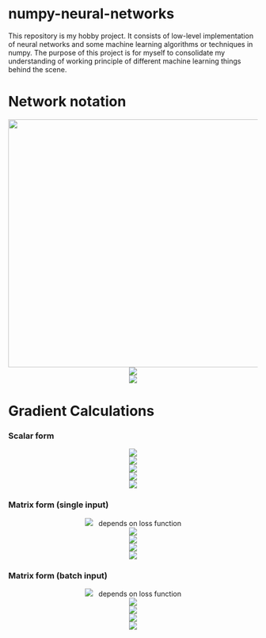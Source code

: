 # numpy-neural-networks
This repository is my hobby project. It consists of low-level implementation of neural networks and some machine learning algorithms or techniques in numpy. The purpose of this project is for myself to consolidate my understanding of working principle of different machine learning things behind the scene.

# Network notation
<p align="center">
  <img src="https://user-images.githubusercontent.com/40629085/187185620-a75757b0-4824-4c9b-863e-d31ab53b688b.png" width="700" height="500"><br>
  <img src="https://latex.codecogs.com/svg.image?\large&space;z_{k}^{(L)}=\sum_{i}^{}w_{ki}^{(L)}a_{i}^{(L-1)}&plus;b^{(L)}&space;" /><br>
  <img src="https://latex.codecogs.com/svg.image?\large&space;a_{k}^{(L)}=h(z_{k}^{(L)})" /><br>
</p>

# Gradient Calculations
### Scalar form
<p align="center">
  <img src="https://latex.codecogs.com/svg.image?\large&space;\delta&space;&space;z_{k}^{(last)}=\frac{\partial&space;E}{\partial&space;z_{k}^{(last)}}" /><br>
  <img src="https://latex.codecogs.com/svg.image?\large&space;\delta&space;z_{k}^{(L)}=\frac{\partial&space;E}{\partial&space;z_{k}^{(L)}}=\delta&space;a_{k}^{(L)}\cdot&space;h^{(L)^{'}}(z_{k}^{(L)})" /><br>
  <img src="https://latex.codecogs.com/svg.image?\large&space;\delta&space;a_{k}^{(L)}=\frac{\partial&space;E}{\partial&space;a_{k}^{(L)}}=\sum_{i}^{}\delta&space;z_{i}^{(L&plus;1)}\cdot&space;w_{ik}^{(L&plus;1)}" /><br>
  <img src="https://latex.codecogs.com/svg.image?\large&space;\delta&space;&space;w_{kn}^{(L)}=\frac{\partial&space;E}{\partial&space;w_{kn}^{(L)}}=\delta&space;z_{k}^{(L)}\cdot&space;a_{n}^{(L-1)}" /><br>
  <img src="https://latex.codecogs.com/svg.image?\large&space;\delta&space;&space;b_{k}^{(L)}=\frac{\partial&space;E}{\partial&space;b_{k}^{(L)}}=\delta&space;z_{k}^{(L)}" /><br>
</p>

### Matrix form (single input)
<p align="center">
  <img src="https://latex.codecogs.com/svg.image?\large&space;\delta&space;z^{(last)}" />&nbsp;&nbsp;&nbsp;depends on loss function<br>
  <img src="https://latex.codecogs.com/svg.image?\large&space;\delta&space;z^{(L)}=\delta&space;a^{(L)}\odot&space;h^{(L)^{'}}(z^{(L)})" /><br>
  <img src="https://latex.codecogs.com/svg.image?\large&space;\delta&space;a^{(L)}=w^{(L&plus;1)^{T}}\delta&space;z^{(L&plus;1)}" /><br>
  <img src="https://latex.codecogs.com/svg.image?\large&space;\delta&space;w^{(L)}=\delta&space;z^{(L)}a^{(L-1)^{T}}" /><br>
  <img src="https://latex.codecogs.com/svg.image?\large&space;\delta&space;b^{(L)}=\delta&space;z^{(L)}" /><br>
</p>

### Matrix form (batch input)
<p align="center">
  <img src="https://latex.codecogs.com/svg.image?\large&space;\delta&space;z^{(last)}" />&nbsp;&nbsp;&nbsp;depends on loss function<br>
  <img src="https://latex.codecogs.com/svg.image?\large&space;\delta&space;z^{(L)}=\delta&space;a^{(L)}\odot&space;h^{(L)^{'}}(z^{(L)})" /><br>
  <img src="https://latex.codecogs.com/svg.image?\large&space;\delta&space;a^{(L)}=\delta&space;z^{(L&plus;1)}w^{(L&plus;1)}" /><br>
  <img src="https://latex.codecogs.com/svg.image?\large&space;\delta&space;w^{(L)}=\frac{1}{m}\odot&space;&space;\delta&space;z^{(L)^{T}}a^{(L-1)}" /><br>
  <img src="https://latex.codecogs.com/svg.image?\large&space;\delta&space;b^{(L)}=\frac{1}{m}\sum_{m}&space;\delta&space;z^{(L)}" /><br>
</p>
